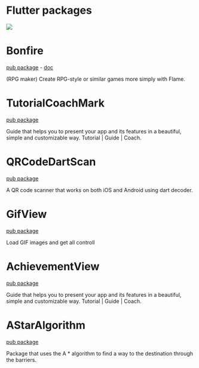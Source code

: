 # Flutter packages

![](https://raw.githubusercontent.com/RafaelBarbosatec/bonfire/master/media/bonfire.gif)
# Bonfire 
[pub package](https://pub.dev/packages/bonfire) - [doc](https://pub.dev/packages/bonfire](https://bonfire-engine.github.io/#/))

(RPG maker) Create RPG-style or similar games more simply with Flame.


# TutorialCoachMark 
[pub package](https://pub.dev/packages/tutorial_coach_mark)

Guide that helps you to present your app and its features in a beautiful, simple and customizable way. Tutorial | Guide | Coach.

# QRCodeDartScan
[pub package](https://pub.dev/packages/qr_code_dart_scan)

A QR code scanner that works on both iOS and Android using dart decoder.

# GifView
[pub package](https://pub.dev/packages/qr_code_dart_scan)

Load GIF images and get all controll

# AchievementView 
[pub package](https://pub.dev/packages/achievement_view)

Guide that helps you to present your app and its features in a beautiful, simple and customizable way. Tutorial | Guide | Coach.

# AStarAlgorithm 
[pub package](https://pub.dev/packages/a_star_algorithm)

Package that uses the A * algorithm to find a way to the destination through the barriers.
